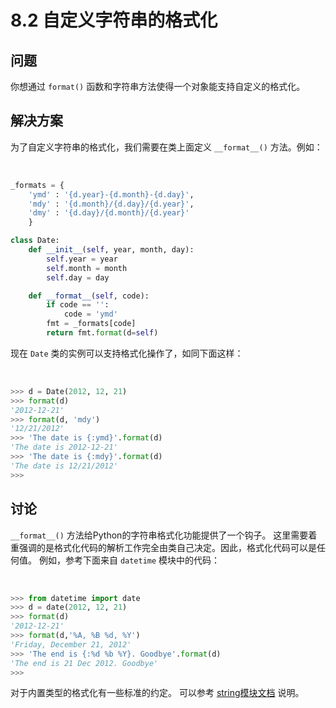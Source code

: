 # 8.2 自定义字符串的格式化

## 问题

你想通过 `format()` 函数和字符串方法使得一个对象能支持自定义的格式化。

## 解决方案

为了自定义字符串的格式化，我们需要在类上面定义 `__format__()` 方法。例如：


​    
```python
_formats = {
    'ymd' : '{d.year}-{d.month}-{d.day}',
    'mdy' : '{d.month}/{d.day}/{d.year}',
    'dmy' : '{d.day}/{d.month}/{d.year}'
    }

class Date:
    def __init__(self, year, month, day):
        self.year = year
        self.month = month
        self.day = day

    def __format__(self, code):
        if code == '':
            code = 'ymd'
        fmt = _formats[code]
        return fmt.format(d=self)
```


现在 `Date` 类的实例可以支持格式化操作了，如同下面这样：


​    
```python
>>> d = Date(2012, 12, 21)
>>> format(d)
'2012-12-21'
>>> format(d, 'mdy')
'12/21/2012'
>>> 'The date is {:ymd}'.format(d)
'The date is 2012-12-21'
>>> 'The date is {:mdy}'.format(d)
'The date is 12/21/2012'
>>>
```


## 讨论

`__format__()` 方法给Python的字符串格式化功能提供了一个钩子。
这里需要着重强调的是格式化代码的解析工作完全由类自己决定。因此，格式化代码可以是任何值。 例如，参考下面来自 `datetime` 模块中的代码：


​    
```python
>>> from datetime import date
>>> d = date(2012, 12, 21)
>>> format(d)
'2012-12-21'
>>> format(d,'%A, %B %d, %Y')
'Friday, December 21, 2012'
>>> 'The end is {:%d %b %Y}. Goodbye'.format(d)
'The end is 21 Dec 2012. Goodbye'
>>>
```


对于内置类型的格式化有一些标准的约定。 可以参考
[string模块文档](https://docs.python.org/3/library/string.html) 说明。


